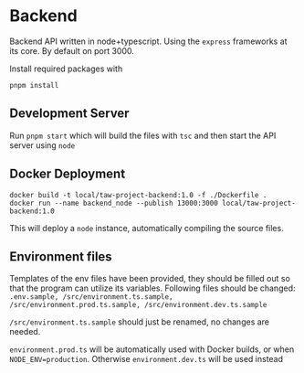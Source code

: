 # Backend

Backend API written in node+typescript. Using the `express` frameworks at its core. By default on port 3000.

Install required packages with
```
pnpm install
```

## Development Server

Run `pnpm start` which will build the files with `tsc` and then start the API server using `node`

## Docker Deployment
```
docker build -t local/taw-project-backend:1.0 -f ./Dockerfile .
docker run --name backend_node --publish 13000:3000 local/taw-project-backend:1.0
```

This will deploy a `node` instance, automatically compiling the source files.

## Environment files
Templates of the env files have been provided, they should be filled out so that the program can utilize its variables.
Following files should be changed: `.env.sample, /src/environment.ts.sample, /src/environment.prod.ts.sample, /src/environment.dev.ts.sample`

`/src/environment.ts.sample` should just be renamed, no changes are needed.

`environment.prod.ts` will be automatically used with Docker builds, or when `NODE_ENV=production`. Otherwise `environment.dev.ts` will be used instead

